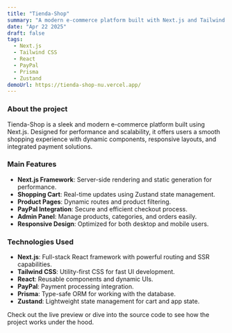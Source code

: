 ```yaml
---
title: "Tienda-Shop"
summary: "A modern e-commerce platform built with Next.js and Tailwind CSS."
date: "Apr 22 2025"
draft: false
tags:
  - Next.js
  - Tailwind CSS
  - React
  - PayPal
  - Prisma
  - Zustand
demoUrl: https://tienda-shop-nu.vercel.app/
---
```


### About the project

Tienda-Shop is a sleek and modern e-commerce platform built using Next.js. Designed for performance and scalability, it offers users a smooth shopping experience with dynamic components, responsive layouts, and integrated payment solutions.

### Main Features

- **Next.js Framework**: Server-side rendering and static generation for performance.
- **Shopping Cart**: Real-time updates using Zustand state management.
- **Product Pages**: Dynamic routes and product filtering.
- **PayPal Integration**: Secure and efficient checkout process.
- **Admin Panel**: Manage products, categories, and orders easily.
- **Responsive Design**: Optimized for both desktop and mobile users.

### Technologies Used

- **Next.js**: Full-stack React framework with powerful routing and SSR capabilities.
- **Tailwind CSS**: Utility-first CSS for fast UI development.
- **React**: Reusable components and dynamic UIs.
- **PayPal**: Payment processing integration.
- **Prisma**: Type-safe ORM for working with the database.
- **Zustand**: Lightweight state management for cart and app state.

Check out the live preview or dive into the source code to see how the project works under the hood.
